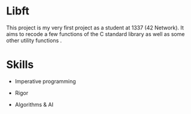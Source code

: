 # Libft

This project is my very first project as a student at 1337 (42 Network). It aims to recode a few functions of the C standard library as well as some other utility functions .

# Skills

- Imperative programming

- Rigor

- Algorithms & AI
